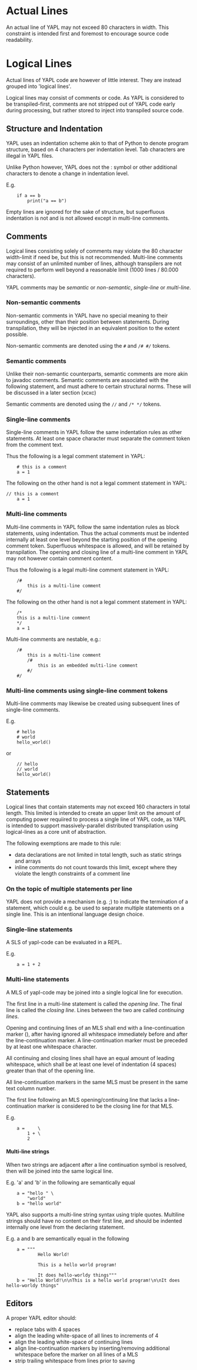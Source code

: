# Actual Lines

An actual line of YAPL may not exceed 80 characters in width. This
constraint is intended first and foremost to encourage source code
readability.

# Logical Lines

Actual lines of YAPL code are however of little interest. They are
instead grouped into 'logical lines'.

Logical lines may consist of comments or code. As YAPL is considered
to be transpiled-first, comments are not stripped out of YAPL code
early during processing, but rather stored to inject into transpiled
source code.

## Structure and Indentation

YAPL uses an indentation scheme akin to that of Python to denote program
structure, based on 4 characters per indentation level. Tab characters are
illegal in YAPL files.

Unlike Python however, YAPL does not the : symbol or other additional
characters to denote a change in indentation level.

E.g.

```
    if a == b
        print("a == b")
```

Empty lines are ignored for the sake of structure, but superfluous
indentation is not and is not allowed except in multi-line comments.

## Comments

Logical lines consisting solely of comments may violate the 80 character
width-limit if need be, but this is not recommended. Multi-line comments may
consist of an unlimited number of lines, although transpilers are not required
to perform well beyond a reasonable limit (1000 lines / 80.000 characters).

YAPL comments may be *semantic* or *non-semantic*, *single-line* or *multi-line*.

### Non-semantic comments

Non-semantic comments in YAPL have no special meaning to their surroundings, other
than their position between statements. During transpilation, they will be injected
in an equivalent position to the extent possible.

Non-semantic comments are denoted using the `#` and `/# #/` tokens.

### Semantic comments

Unlike their non-semantic counterparts, semantic comments are more akin to javadoc
comments. Semantic comments are associated with the following statement, and must
adhere to certain structural norms. These will be discussed in a later section (xcxc)

Semantic comments are denoted using the `//` and `/* */` tokens.

### Single-line comments

Single-line comments in YAPL follow the same indentation rules as other statements.
At least one space character must separate the comment token from the comment text.

Thus the following is a legal comment statement in YAPL:

```
    # this is a comment
    a = 1
```

The following on the other hand is not a legal comment statement in YAPL:

```
// this is a comment
    a = 1
```

### Multi-line comments

Multi-line comments in YAPL follow the same indentation rules as block statements,
using indentation. Thus the actual comments must be indented internally at least
one level beyond the starting position of the opening comment token. Superfluous
whitespace is allowed, and will be retained by transpilation. The opening and
closing line of a multi-line comment in YAPL may not however contain comment content.

Thus the following is a legal multi-line comment statement in YAPL:

```
    /#
        this is a multi-line comment
    #/
```

The following on the other hand is not a legal comment statement in YAPL:

```
    /*
    this is a multi-line comment
    */
    a = 1
```

Multi-line comments are nestable, e.g.:

```
    /#
        this is a multi-line comment
        /#
            this is an embedded multi-line comment
        #/
    #/
```

### Multi-line comments using single-line comment tokens

Multi-line comments may likewise be created using subsequent lines of single-line
comments.

E.g.

```
    # hello
    # world
    hello_world()
```

or

```
    // hello
    // world
    hello_world()
```

## Statements

Logical lines that contain statements may not exceed 160 characters in total
length. This limited is intended to create an upper limit on the amount of
computing power requiired to process a single line of YAPL code, as
YAPL is intended to support massively-parallel distributed
transpilation using logical-lines as a core unit of abstraction.

The following exemptions are made to this rule:

* data declarations are not limited in total length, such as static strings and
arrays
* inline comments do not count towards this limit, except where they violate
the length constraints of a comment line

### On the topic of multiple statements per line

YAPL does not provide a mechanism (e.g. ;) to indicate the termination of
a statement, which could e.g. be used to separate multiple statements on
a single line. This is an intentional language design choice.

### Single-line statements

A SLS of yapl-code can be evaluated in a REPL.
 
E.g.

```
    a = 1 + 2
```

### Multi-line statements

A MLS of yapl-code may be joined into a single logical line for execution.

The first line in a multi-line statement is called the *opening line*. The
final line is called the *closing line*. Lines between the two are called
*continuing lines*.

Opening and continuing lines of an MLS shall end with a line-continuation
marker (\), after having ignored all whitespace immediately before and after
the line-continuation marker. A line-continuation marker must be preceded by
at least one whitespace character.

All continuing and closing lines shall have an equal amount of leading
whitespace, which shall be at least one level of indentation (4 spaces)
greater than that of the opening line.

All line-continuation markers in the same MLS must be present in the same
text column number.

The first line following an MLS opening/continuing line that lacks a line-
continuation marker is considered to be the closing line for that MLS.

E.g.

```
    a =     \
        1 + \
        2
```

#### Multi-line strings

When two strings are adjacent after a line continuation symbol is
resolved, then will be joined into the same logical line.

E.g. 'a' and 'b' in the following are semantically equal

```
    a = "hello " \
        "world"
    b = "hello world"
```

YAPL also supports a multi-line string syntax using triple quotes. Multiline
strings should have no content on their first line, and should be indented
internally one level from the declaring statement.

E.g. a and b are semantically equal in the following

```
    a = """
            Hello World!

            This is a hello world program!

            It does hello-worldy things"""
    b = "Hello World!\n\nThis is a hello world program!\n\nIt does hello-worldy things"
```

## Editors

A proper YAPL editor should:

* replace tabs with 4 spaces
* align the leading white-space of all lines to increments of 4
* align the leading white-space of continuing lines
* align line-continuation markers by inserting/removing
additional whitespace before the marker on all lines of a MLS
* strip trailing whitespace from lines prior to saving
  
